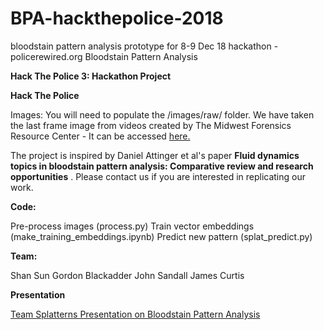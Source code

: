 # BPA-hackthepolice-2018
bloodstain pattern analysis prototype for 8-9 Dec 18 hackathon - policerewired.org
Bloodstain Pattern Analysis

**Hack The Police 3: Hackathon Project**

**Hack The Police**

Images: You will need to populate the /images/raw/ folder. We have taken the last frame image from videos created by 
The Midwest Forensics Resource Center - It can be accessed [here.](https://alvideo.ameslab.gov/archive/bpa-videos/)

The project is inspired by Daniel Attinger et al's paper __Fluid dynamics topics in bloodstain pattern analysis: Comparative review and research opportunities__ . Please contact us if you are interested in replicating our work.

**Code:**

Pre-process images (process.py)
Train vector embeddings (make_training_embeddings.ipynb)
Predict new pattern (splat_predict.py)

**Team:**

Shan Sun
Gordon Blackadder
John Sandall
James Curtis

**Presentation**

[Team Splatterns Presentation on Bloodstain Pattern Analysis](https://docs.google.com/presentation/d/1pXqJ8Sc7inDcoLbI4TLzmcNjQf1lrok-zEOgy0YLOvA/edit#slide=id.p) 
